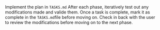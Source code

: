 Implement the plan in `TASKS.md`
After each phase, iteratively test out any modifications made and valide them. Once a task is complete, mark it as complete in the `TASKS.md`file before moving on.
Check in back with the user to review the modifications before moving on to the next phase.